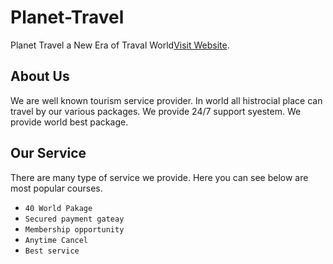 # Planet-Travel

Planet Travel a New Era of Traval World[Visit Website](https://planet-travel-549f8.web.app).

## About Us

We are well known tourism service provider. In world all histrocial place can travel by our various packages. We provide 24/7 support syestem. We provide  world best package.   


## Our Service

There are many type of service we provide. Here you can see below are most popular courses.  

* `40 World Pakage`
* `Secured payment gateay  `
* `Membership opportunity`
* `Anytime Cancel `
* `Best service `